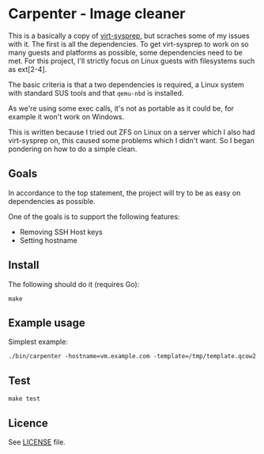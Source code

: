 # Carpenter - Image cleaner

This is a basically a copy of
[virt-sysprep](http://libguestfs.org/virt-sysprep.1.html), but scraches some of
my issues with it. The first is all the dependencies. To get virt-sysprep to
work on so many guests and platforms as possible, some dependencies need to be
met. For this project, I'll strictly focus on Linux guests with filesystems such
as ext[2-4].

The basic criteria is that a two dependencies is required, a Linux system with
standard SUS tools and that `qemu-nbd` is installed.

As we're using some exec calls, it's not as portable as it could be, for example
it won't work on Windows.

This is written because I tried out ZFS on Linux on a server which I also had
virt-sysprep on, this caused some problems which I didn't want. So I began
pondering on how to do a simple clean.

## Goals

In accordance to the top statement, the project will try to be as easy on
dependencies as possible.

One of the goals is to support the following features:
* Removing SSH Host keys
* Setting hostname

## Install

The following should do it (requires Go):

    make

## Example usage

Simplest example:

    ./bin/carpenter -hostname=vm.example.com -template=/tmp/template.qcow2

## Test

    make test

## Licence

See [LICENSE](LICENSE) file.
